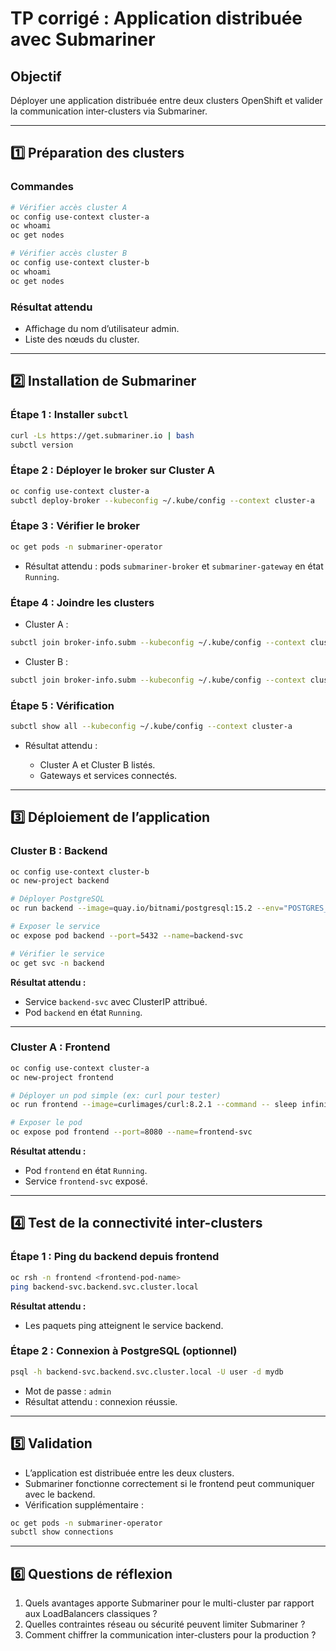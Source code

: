 # TP corrigé : Application distribuée avec Submariner

## Objectif

Déployer une application distribuée entre deux clusters OpenShift et valider la communication inter-clusters via Submariner.

---

## 1️⃣ Préparation des clusters

### Commandes

```bash
# Vérifier accès cluster A
oc config use-context cluster-a
oc whoami
oc get nodes

# Vérifier accès cluster B
oc config use-context cluster-b
oc whoami
oc get nodes
```

### Résultat attendu

* Affichage du nom d’utilisateur admin.
* Liste des nœuds du cluster.

---

## 2️⃣ Installation de Submariner

### Étape 1 : Installer `subctl`

```bash
curl -Ls https://get.submariner.io | bash
subctl version
```

### Étape 2 : Déployer le broker sur Cluster A

```bash
oc config use-context cluster-a
subctl deploy-broker --kubeconfig ~/.kube/config --context cluster-a
```

### Étape 3 : Vérifier le broker

```bash
oc get pods -n submariner-operator
```

* Résultat attendu : pods `submariner-broker` et `submariner-gateway` en état `Running`.

### Étape 4 : Joindre les clusters

* Cluster A :

```bash
subctl join broker-info.subm --kubeconfig ~/.kube/config --context cluster-a
```

* Cluster B :

```bash
subctl join broker-info.subm --kubeconfig ~/.kube/config --context cluster-b
```

### Étape 5 : Vérification

```bash
subctl show all --kubeconfig ~/.kube/config --context cluster-a
```

* Résultat attendu :

  * Cluster A et Cluster B listés.
  * Gateways et services connectés.

---

## 3️⃣ Déploiement de l’application

### Cluster B : Backend

```bash
oc config use-context cluster-b
oc new-project backend

# Déployer PostgreSQL
oc run backend --image=quay.io/bitnami/postgresql:15.2 --env="POSTGRES_PASSWORD=admin" --env="POSTGRES_USER=user" --env="POSTGRES_DB=mydb"

# Exposer le service
oc expose pod backend --port=5432 --name=backend-svc

# Vérifier le service
oc get svc -n backend
```

**Résultat attendu :**

* Service `backend-svc` avec ClusterIP attribué.
* Pod `backend` en état `Running`.

---

### Cluster A : Frontend

```bash
oc config use-context cluster-a
oc new-project frontend

# Déployer un pod simple (ex: curl pour tester)
oc run frontend --image=curlimages/curl:8.2.1 --command -- sleep infinity

# Exposer le pod
oc expose pod frontend --port=8080 --name=frontend-svc
```

**Résultat attendu :**

* Pod `frontend` en état `Running`.
* Service `frontend-svc` exposé.

---

## 4️⃣ Test de la connectivité inter-clusters

### Étape 1 : Ping du backend depuis frontend

```bash
oc rsh -n frontend <frontend-pod-name>
ping backend-svc.backend.svc.cluster.local
```

**Résultat attendu :**

* Les paquets ping atteignent le service backend.

### Étape 2 : Connexion à PostgreSQL (optionnel)

```bash
psql -h backend-svc.backend.svc.cluster.local -U user -d mydb
```

* Mot de passe : `admin`
* Résultat attendu : connexion réussie.

---

## 5️⃣ Validation

* L’application est distribuée entre les deux clusters.
* Submariner fonctionne correctement si le frontend peut communiquer avec le backend.
* Vérification supplémentaire :

```bash
oc get pods -n submariner-operator
subctl show connections
```

---

## 6️⃣ Questions de réflexion

1. Quels avantages apporte Submariner pour le multi-cluster par rapport aux LoadBalancers classiques ?
2. Quelles contraintes réseau ou sécurité peuvent limiter Submariner ?
3. Comment chiffrer la communication inter-clusters pour la production ?

